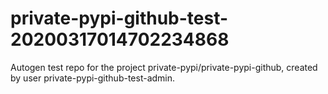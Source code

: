 # private-pypi-github-test-20200317014702234868
Autogen test repo for the project private-pypi/private-pypi-github, created by user private-pypi-github-test-admin.
